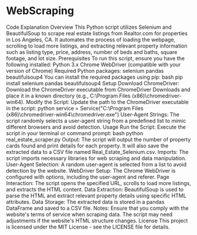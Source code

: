# WebScraping
Code Explanation
Overview
This Python script utilizes Selenium and BeautifulSoup to scrape real estate listings from Realtor.com for properties in Los Angeles, CA. It automates the process of loading the webpage, scrolling to load more listings, and extracting relevant property information such as listing type, price, address, number of beds and baths, square footage, and lot size.
Prerequisites
To run this script, ensure you have the following installed:
Python 3.x
Chrome WebDriver (compatible with your version of Chrome)
Required Python packages:
selenium
pandas
beautifulsoup4
You can install the required packages using pip:
bash
pip install selenium pandas beautifulsoup4
Setup
Download ChromeDriver:
Download the ChromeDriver executable from ChromeDriver Downloads and place it in a known directory (e.g., C:\Program Files (x86)\chromedriver-win64\).
Modify the Script:
Update the path to the ChromeDriver executable in the script:
python
service = Service("C:\\Program Files (x86)\\chromedriver-win64\\chromedriver.exe")
User-Agent Strings:
The script randomly selects a user-agent string from a predefined list to mimic different browsers and avoid detection.
Usage
Run the Script:
Execute the script in your terminal or command prompt:
bash
python real_estate_scraper.py
Output:
The script will output the number of property cards found and print details for each property. It will also save the extracted data to a CSV file named Real_Estate_Selenium.csv.
Imports: The script imports necessary libraries for web scraping and data manipulation.
User-Agent Selection: A random user-agent is selected from a list to avoid detection by the website.
WebDriver Setup: The Chrome WebDriver is configured with options, including the user-agent and referer.
Page Interaction: The script opens the specified URL, scrolls to load more listings, and extracts the HTML content.
Data Extraction: BeautifulSoup is used to parse the HTML and extract relevant property details using specific HTML attributes.
Data Storage: The extracted data is stored in a pandas DataFrame and saved to a CSV file.
Notes:
Ensure that you comply with the website's terms of service when scraping data.
The script may need adjustments if the website's HTML structure changes.
License
This project is licensed under the MIT License - see the LICENSE file for details.
